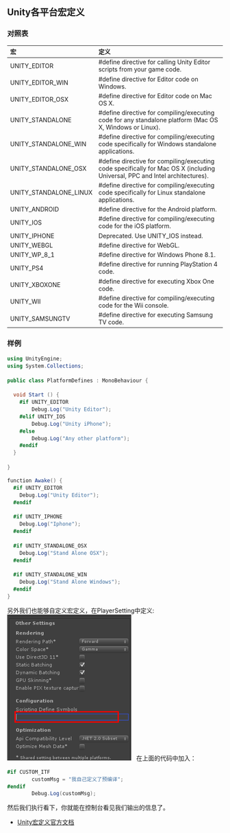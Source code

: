 ## Unity各平台宏定义

### 对照表  
| 宏          |  定义   |  
| :----      | :----  |
| UNITY_EDITOR      | #define directive for calling Unity Editor scripts from your game code.   |
| UNITY_EDITOR_WIN       | #define directive for Editor code on Windows.    |
| UNITY_EDITOR_OSX       | #define directive for Editor code on Mac OS X.    | 
| UNITY_STANDALONE      | #define directive for compiling/executing code for any standalone platform (Mac OS X, Windows or Linux).     |
| UNITY_STANDALONE_WIN      | #define directive for compiling/executing code specifically for Windows standalone applications.     |
| UNITY_STANDALONE_OSX     | #define directive for compiling/executing code specifically for Mac OS X (including Universal, PPC and Intel architectures).    | 
| UNITY_STANDALONE_LINUX      | #define directive for compiling/executing code specifically for Linux standalone applications.     |
| UNITY_ANDROID      | #define directive for the Android platform.    |
| UNITY_IOS       | #define directive for compiling/executing code for the iOS platform.    | 
| UNITY_IPHONE        | Deprecated. Use UNITY_IOS instead.    |
| UNITY_WEBGL        | #define directive for WebGL.   |
| UNITY_WP_8_1        | #define directive for Windows Phone 8.1.   | 
| UNITY_PS4        | #define directive for running PlayStation 4 code.  |
| UNITY_XBOXONE      | #define directive for executing Xbox One code.    |
| UNITY_WII     | 	#define directive for compiling/executing code for the Wii console.    | 
| UNITY_SAMSUNGTV     | 	#define directive for executing Samsung TV code.    | 

### 样例  
``` C#
using UnityEngine;
using System.Collections;

public class PlatformDefines : MonoBehaviour {

  void Start () {
    #if UNITY_EDITOR
        Debug.Log("Unity Editor");
    #elif UNITY_IOS
        Debug.Log("Unity iPhone");
    #else
        Debug.Log("Any other platform");
    #endif
  }

}
```

``` C#
function Awake() {
  #if UNITY_EDITOR
    Debug.Log("Unity Editor");
  #endif
    
  #if UNITY_IPHONE
    Debug.Log("Iphone");
  #endif

  #if UNITY_STANDALONE_OSX
    Debug.Log("Stand Alone OSX");
  #endif

  #if UNITY_STANDALONE_WIN
    Debug.Log("Stand Alone Windows");
  #endif
}
```

另外我们也能够自定义宏定义，在PlayerSetting中定义:  
![](./images/1.png)  
在上面的代码中加入：  
``` C#  
#if CUSTOM_ITF  
        customMsg = "我自己定义了预编译";  
#endif  
        Debug.Log(customMsg);  
``` 
然后我们执行看下，你就能在控制台看见我们输出的信息了。  
* [Unity宏定义官方文档](https://docs.unity3d.com/Manual/PlatformDependentCompilation.html)

